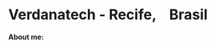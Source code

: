<h1>
    Verdanatech - <b>Recife, <img src="https://image.flaticon.com/icons/svg/197/197386.svg" width="13"/> Brasil</b></li>
</h1>


**About me:**

